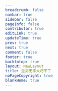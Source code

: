 ```yaml
---
breadcrumb: false
navbar: true
sidebar: false
pageInfo: false
contributor: true
editLink: true
updateTime: true
prev: true
next: true
comment: false
footer: true
backtotop: true
layout: NewLayout
title: 重剑无锋大巧不工
noPageCopyright: true
blankHome: true
---
```


[//]: # (<MacbookAir/>)
[//]: # (![]&#40;https://img.springlearn.cn/blog/learn_1648126927000.png&#41;)

<Coding/>

<Djt/>

